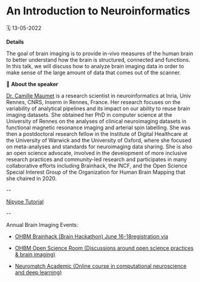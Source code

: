 # An Introduction to Neuroinformatics

🗓 13-05-2022

**Details**

The goal of brain imaging is to provide in-vivo measures of the human brain to better understand how the brain is structured, connected and functions. 
In this talk, we will discuss how to analyze brain imaging data in order to make sense of the large amount of data that comes out of the scanner.

👤 **About the speaker**

[Dr. Camille Maumet](https://twitter.com/cmaumet) is a research scientist in neuroinformatics at Inria, Univ Rennes, CNRS, Inserm in Rennes, France. 
Her research focuses on the variability of analytical pipelines and its impact on our ability to reuse brain imaging datasets. 
She obtained her PhD in computer science at the University of Rennes on the analyses of clinical neuroimaging datasets in functional magnetic resonance imaging and 
arterial spin labelling. She was then a postdoctoral research fellow in the Institute of Digital Healthcare at the University of Warwick and the University of Oxford, 
where she focused on meta-analyses and standards for neuroimaging data sharing. She is also an open science advocate, 
involved in the development of more inclusive research practices and community-led research and participates in many collaborative efforts including Brainhack, 
the INCF, and the Open Science Special Interest Group of the Organization for Human Brain Mapping that she chaired in 2020.

--

[Nipype Tutorial](https://miykael.github.io/nipype_tutorial/)

--

Annual Brain Imaging Events:

- [OHBM Brainhack (Brain Hackathon) June 16-18](https://ohbm.github.io/hackathon2022/)[registration via](https://www.humanbrainmapping.org/i4a/ams/meetings/index.cfm?controller=meetings&action=startRegistration&conferenceID=142&reginit=1&pageID=4073 )

- [OHBM Open Science Room (Discussions around open science practices & brain imaging)](https://ohbm.github.io/osr2022/)

- [Neuromatch Academic (Online course in computational neuroscience and deep learning)](https://neuromatch.io/)
